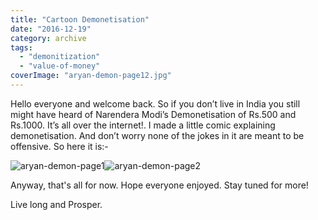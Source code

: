 ```yaml
---
title: "Cartoon Demonetisation"
date: "2016-12-19"
category: archive
tags: 
  - "demonitization"
  - "value-of-money"
coverImage: "aryan-demon-page12.jpg"
---
```


Hello everyone and welcome back. So if you don’t live in India you still might have heard of Narendera Modi’s Demonetisation of Rs.500 and Rs.1000. It’s all over the internet!. I made a little comic explaining demonetisation. And don’t worry none of the jokes in it are meant to be offensive. So here it is:-

![aryan-demon-page1](images/aryan-demon-page12.jpg)![aryan-demon-page2](images/aryan-demon-page22.jpg)

Anyway, that's all for now. Hope everyone enjoyed. Stay tuned for more!

Live long and Prosper.
